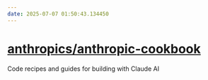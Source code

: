 ```yaml
---
date: 2025-07-07 01:50:43.134450
---
```


# [anthropics/anthropic-cookbook](https://github.com/anthropics/anthropic-cookbook)

Code recipes and guides for building with Claude AI